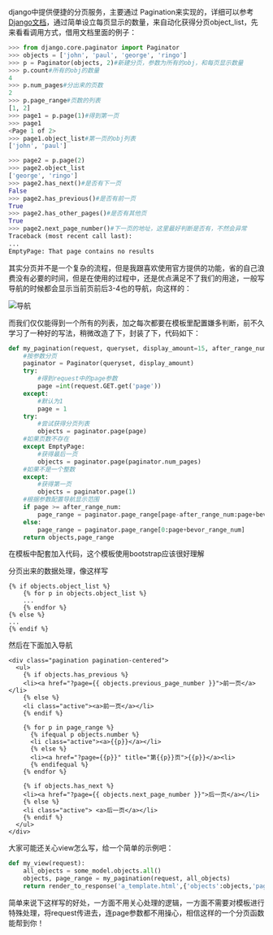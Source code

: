 <!--
.. title: django智能分页函数
.. slug: django-pagination-11
.. date: 2013-09-14T14:44:24+08:00
.. tags:
.. link:
.. description:
.. type: text
-->

django中提供便捷的分页服务，主要通过
Pagination来实现的，详细可以参考[Django文档][1]，通过简单设立每页显示的数量，来自动化获得分页object_list，先来看看调用方式，借用文档里面的例子：

<!-- TEASER_END -->

```python
>>> from django.core.paginator import Paginator
>>> objects = ['john', 'paul', 'george', 'ringo']
>>> p = Paginator(objects, 2)#新建分页，参数为所有的obj，和每页显示数量
>>> p.count#所有的obj的数量
4
>>> p.num_pages#分出来的页数
2
>>> p.page_range#页数的列表
[1, 2]
>>> page1 = p.page(1)#得到第一页
>>> page1
<Page 1 of 2>
>>> page1.object_list#第一页的obj列表
['john', 'paul']

>>> page2 = p.page(2)
>>> page2.object_list
['george', 'ringo']
>>> page2.has_next()#是否有下一页
False
>>> page2.has_previous()#是否有前一页
True
>>> page2.has_other_pages()#是否有其他页
True
>>> page2.next_page_number()#下一页的地址，这里最好判断是否有，不然会异常
Traceback (most recent call last):
...
EmptyPage: That page contains no results
```

其实分页并不是一个复杂的流程，但是我跟喜欢使用官方提供的功能，省的自己浪费没有必要的时间，但是在使用的过程中，还是优点满足不了我们的用途，一般写导航的时候都会显示当前页前后3-4也的导航，向这样的：

![导航][2]

而我们仅仅能得到一个所有的列表，加之每次都要在模板里配置嫌多判断，前不久学习了一种好的写法，稍微改造了下，封装了下，代码如下：
```python
def my_pagination(request, queryset, display_amount=15, after_range_num = 5,bevor_range_num = 4):
    #按参数分页
    paginator = Paginator(queryset, display_amount)
    try:
        #得到request中的page参数
        page =int(request.GET.get('page'))
    except:
        #默认为1
        page = 1
    try:
        #尝试获得分页列表
        objects = paginator.page(page)
    #如果页数不存在
    except EmptyPage:
        #获得最后一页
        objects = paginator.page(paginator.num_pages)
    #如果不是一个整数
    except:
        #获得第一页
        objects = paginator.page(1)
    #根据参数配置导航显示范围
    if page >= after_range_num:
        page_range = paginator.page_range[page-after_range_num:page+bevor_range_num]
    else:
        page_range = paginator.page_range[0:page+bevor_range_num]
    return objects,page_range
```
在模板中配套加入代码，这个模板使用bootstrap应该很好理解

分页出来的数据处理，像这样写
```htmldjango
{% if objects.object_list %}
    {% for p in objects.object_list %}
    ...
    {% endfor %}
{% else %}
...
{% endif %}
```

然后在下面加入导航
```htmldjango
<div class="pagination pagination-centered">
  <ul>
    {% if objects.has_previous %}
    <li><a href="?page={{ objects.previous_page_number }}">前一页</a></li>
    {% else %}
    <li class="active"><a>前一页</a></li>
    {% endif %}

    {% for p in page_range %}
      {% ifequal p objects.number %}
      <li class="active"><a>{{p}}</a></li>
      {% else %}
      <li><a href="?page={{p}}" title="第{{p}}页">{{p}}</a><li>
      {% endifequal %}
    {% endfor %}

    {% if objects.has_next %}
    <li><a href="?page={{ objects.next_page_number }}">后一页</a></li>
    {% else %}
    <li class="active"> <a>后一页</a></li>
    {% endif %}
  </ul>
</div>
```
大家可能还关心view怎么写，给一个简单的示例吧：
```python
def my_view(request):
    all_objects = some_model.objects.all()
    objects, page_range = my_pagination(request, all_objects)
    return render_to_response('a_template.html',{'objects':objects,'page_range':page_range},context_instance=RequestContext(request))
```

简单来说下这样写的好处，一方面不用关心处理的逻辑，一方面不需要对模板进行特殊处理，将request传进去，连page参数都不用操心，相信这样的一个分页函数能帮到你！

  [1]: https://docs.djangoproject.com/en/1.5/topics/pagination/
  [2]: http://jovesky4django-uploads.stor.sinaapp.com/2013/09/pagination.png "pagination"
